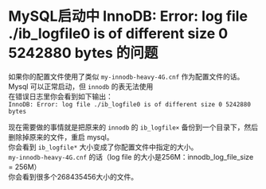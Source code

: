 # MySQL启动中 InnoDB: Error: log file .\/ib\_logfile0 is of different size 0 5242880 bytes 的问题

如果你的配置文件使用了类似 `my-innodb-heavy-4G.cnf` 作为配置文件的话。  
Mysql 可以正常启动，但 `innodb` 的表无法使用  
在错误日志里你会看到如下输出：  
`InnoDB: Error: log file ./ib_logfile0 is of different size 0 5242880 bytes`

现在需要做的事情就是把原来的 `innodb` 的 `ib_logfile×` 备份到一个目录下，然后删除掉原来的文件，重启 mysql。  
你会看到 `ib_logfile*` 大小变成了你配置文件中指定的大小。  
`my-innodb-heavy-4G.cnf` 的话（log file 的大小是256M：innodb\_log\_file\_size = 256M）  
你会看到很多个268435456大小的文件。

